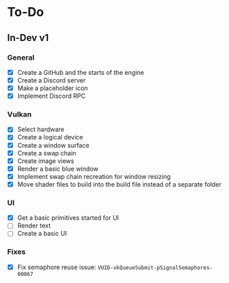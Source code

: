 # To-Do
## In-Dev v1
### General
- [x] Create a GitHub and the starts of the engine
- [x] Create a Discord server
- [x] Make a placeholder icon
- [x] Implement Discord RPC
### Vulkan
- [x] Select hardware
- [x] Create a logical device
- [x] Create a window surface
- [x] Create a swap chain
- [x] Create image views
- [x] Render a basic blue window
- [x] Implement swap chain recreation for window resizing
- [x] Move shader files to build into the build file instead of a separate folder
### UI
- [x] Get a basic primitives started for UI
- [ ] Render text
- [ ] Create a basic UI
### Fixes
- [x] Fix semaphore reuse issue: `VUID-vkQueueSubmit-pSignalSemaphores-00067`

